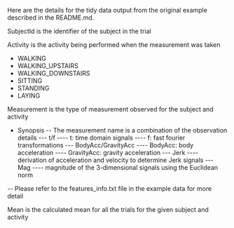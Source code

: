 Here are the details for the tidy data output
from the original example described in the README.md.

SubjectId is the identifier of the subject in the trial

Activity is the activity being performed when the measurement was taken
- WALKING
- WALKING_UPSTAIRS
- WALKING_DOWNSTAIRS
- SITTING
- STANDING
- LAYING

Measurement is the type of measurement observed for the subject and activity
- Synopsis
-- The measurement name is a combination of the observation details
--- t/f
---- t: time domain signals
---- f: fast fourier transformations
--- BodyAcc/GravityAcc
---- BodyAcc: body acceleration
---- GravityAcc: gravity acceleration
--- Jerk
---- derivation of acceleration and velocity to determine Jerk signals
--- Mag
---- magnitude of the 3-dimensional signals using the Euclidean norm

-- Please refer to the features_info.txt file in the example data for more detail


Mean is the calculated mean for all the trials for the given subject and activity

